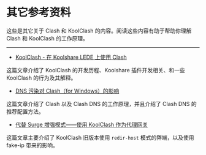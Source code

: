 # 其它参考资料

这些是其它关于 Clash 和 KoolClash 的内容。阅读这些内容有助于帮助你理解 Clash 和 KoolClash 的工作原理。

------

- [KoolClash - 在 Koolshare LEDE 上使用 Clash](https://blog.skk.moe/post/how-koolclash-developed/)

这篇文章介绍了 KoolClash 的开发历程、Koolshare 插件开发相关、和一些 KoolClash 的行为及其解释。

- [DNS 污染对 Clash（for Windows）的影响](https://github.com/Fndroid/clash_for_windows_pkg/wiki/DNS%E6%B1%A1%E6%9F%93%E5%AF%B9Clash%EF%BC%88for-Windows%EF%BC%89%E7%9A%84%E5%BD%B1%E5%93%8D)

这篇文章介绍了 Clash 以及 Clash DNS 的工作原理，并且介绍了 Clash DNS 的推荐配置方法。

- [代替 Surge 增强模式——使用 KoolClash 作为代理网关](https://blog.skk.moe/post/alternate-surge-koolclash-as-gateway/)

这篇文章主要介绍了 KoolClash 旧版本使用 `redir-host` 模式的弊端，以及使用 fake-ip 带来的影响。
